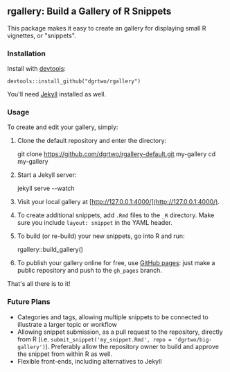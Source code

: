 rgallery: Build a Gallery of R Snippets
-------------

This package makes it easy to create an gallery for displaying small R vignettes, or "snippets".

### Installation

Install with [devtools](https://github.com/hadley/devtools):

    devtools::install_github("dgrtwo/rgallery")

You'll need [Jekyll](http://jekyllrb.com/) installed as well.

### Usage

To create and edit your gallery, simply:

1. Clone the default repository and enter the directory:

      git clone https://github.com/dgrtwo/rgallery-default.git my-gallery
      cd my-gallery

2. Start a Jekyll server:

      jekyll serve --watch

3. Visit your local gallery at [http://127.0.0.1:4000/](http://127.0.0.1:4000/).

4. To create additional snippets, add `.Rmd` files to the `_R` directory. Make sure you include `layout: snippet` in the YAML header.

5. To build (or re-build) your new snippets, go into R and run:

      rgallery::build_gallery()

6. To publish your gallery online for free, use [GitHub pages](https://pages.github.com/): just make a public repository and push to the `gh_pages` branch.

That's all there is to it!

### Future Plans

* Categories and tags, allowing multiple snippets to be connected to illustrate a larger topic or workflow
* Allowing snippet submission, as a pull request to the repository, directly from R (i.e. `submit_snippet('my_snippet.Rmd', repo = 'dgrtwo/big-gallery')`). Preferably allow the repository owner to build and approve the snippet from within R as well.
* Flexible front-ends, including alternatives to Jekyll
